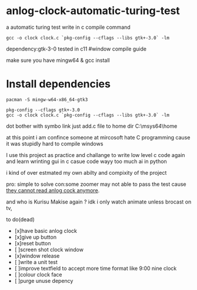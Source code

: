 # anlog-clock-automatic-turing-test
a automatic turing test write in c
compile command
```
gcc -o clock clock.c `pkg-config --cflags --libs gtk+-3.0` -lm
```
dependency:gtk-3-0
tested in c11
#window compile guide

make sure you have mingw64 & gcc install

# Install dependencies
```
pacman -S mingw-w64-x86_64-gtk3

pkg-config --cflags gtk+-3.0
gcc -o clock clock.c `pkg-config --cflags --libs gtk+-3.0` -lm
```
dot bother with symbo link just add.c file to home dir C:\msys64\home

at this point i am confince someone at mircosoft hate C programming cause it was stupidly hard to compile windows

I use this project as practice and challange to write low level c code again and learn wrinting gui in c
casue code wayy too much ai in python

i kind of over estmated my own abilty and compixity of the project

pro: simple to solve
con:some zoomer may not able to pass the test cause [they cannot read anlog cock anymore](https://www.telegraph.co.uk/education/2018/04/24/schools-removing-analogue-clocks-exam-halls-teenagers-unable/).

and who is Kurisu Makise again ?
idk i only watch animate unless brocast on tv,

to do(dead)
- [x]have basic anlog clock
- [x]give up button
- [x]reset button
- [ ]screen shot clock window
- [x]window release
- [ ]write a unit test
- [ ]improve textfield to accept more time format like 9:00 nine clock
- [ ]colour clock face
- [ ]purge unuse depency
